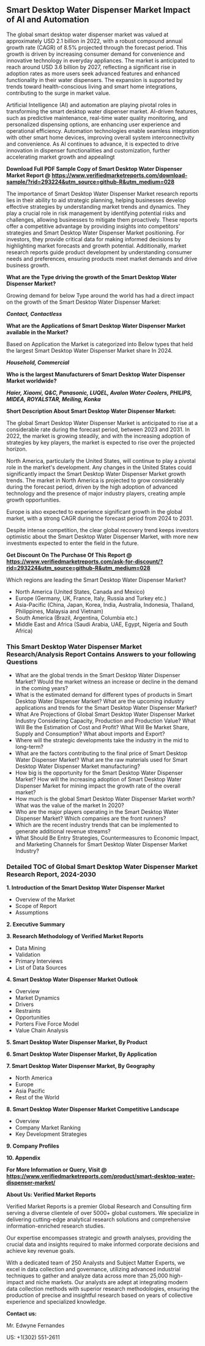 <h2>Smart Desktop Water Dispenser Market Impact of AI and Automation</h2><p>The global smart desktop water dispenser market was valued at approximately USD 2.1 billion in 2022, with a robust compound annual growth rate (CAGR) of 8.5% projected through the forecast period. This growth is driven by increasing consumer demand for convenience and innovative technology in everyday appliances. The market is anticipated to reach around USD 3.6 billion by 2027, reflecting a significant rise in adoption rates as more users seek advanced features and enhanced functionality in their water dispensers. The expansion is supported by trends toward health-conscious living and smart home integrations, contributing to the surge in market value.</p><p>Artificial Intelligence (AI) and automation are playing pivotal roles in transforming the smart desktop water dispenser market. AI-driven features, such as predictive maintenance, real-time water quality monitoring, and personalized dispensing options, are enhancing user experience and operational efficiency. Automation technologies enable seamless integration with other smart home devices, improving overall system interconnectivity and convenience. As AI continues to advance, it is expected to drive innovation in dispenser functionalities and customization, further accelerating market growth and appealingt</p><p id="" class=""><strong>Download Full PDF Sample Copy of Smart Desktop Water Dispenser Market Report @ <a href="https://www.verifiedmarketreports.com/download-sample/?rid=293224&utm_source=github-R&utm_medium=028" target="_blank">https://www.verifiedmarketreports.com/download-sample/?rid=293224&utm_source=github-R&utm_medium=028</a></strong></p><p>The importance of&nbsp;Smart Desktop Water Dispenser Market research reports lies in their ability to aid strategic planning, helping businesses develop effective strategies by understanding market trends and dynamics. They play a crucial role in risk management by identifying potential risks and challenges, allowing businesses to mitigate them proactively. These reports offer a competitive advantage by providing insights into competitors' strategies and Smart Desktop Water Dispenser Market positioning. For investors, they provide critical data for making informed decisions by highlighting market forecasts and growth potential. Additionally, market research reports guide product development by understanding consumer needs and preferences, ensuring products meet market demands and drive business growth.</p><p><strong>What are the&nbsp;Type driving the growth of the Smart Desktop Water Dispenser Market?</strong></p><p id="" class="">Growing demand for below Type around the world has had a direct impact on the growth of the Smart Desktop Water Dispenser Market:</p><em><strong>Contact, Contactless</strong></em></p><strong>What are the&nbsp;Applications&nbsp;of Smart Desktop Water Dispenser Market available in the Market?</strong></p><p id="" class="">Based on Application the Market is categorized into Below types that held the largest Smart Desktop Water Dispenser Market share In 2024.</p><em><strong>Household, Commercial</strong></em></p><strong>Who is the largest Manufacturers of Smart Desktop Water Dispenser Market worldwide?</strong></p><p><em><strong>Haier, Xiaomi, Q&C, Panasonic, LUQEL, Avalon Water Coolers, PHILIPS, MIDEA, ROYALSTAR, Meiling, Konka</strong></em></p><p id="" class=""><strong>Short Description About Smart Desktop Water Dispenser Market:</strong></p><p>The global Smart Desktop Water Dispenser Market is anticipated to rise at a considerable rate during the forecast period, between 2023 and 2031. In 2022, the market is growing steadily, and with the increasing adoption of strategies by key players, the market is expected to rise over the projected horizon.</p><p>North America, particularly the United States, will continue to play a pivotal role in the market's development. Any changes in the United States could significantly impact the Smart Desktop Water Dispenser Market growth trends. The market in North America is projected to grow considerably during the forecast period, driven by the high adoption of advanced technology and the presence of major industry players, creating ample growth opportunities.</p><p>Europe is also expected to experience significant growth in the global market, with a strong CAGR during the forecast period from 2024 to 2031.</p><p>Despite intense competition, the clear global recovery trend keeps investors optimistic about the Smart Desktop Water Dispenser Market, with more new investments expected to enter the field in the future.</p><p id="" class=""><strong>Get Discount On The Purchase Of This Report @ <a href="https://www.verifiedmarketreports.com/ask-for-discount/?rid=293224&utm_source=github-R&utm_medium=028" target="_blank">https://www.verifiedmarketreports.com/ask-for-discount/?rid=293224&utm_source=github-R&utm_medium=028</a></strong></p>Which regions are leading the Smart Desktop Water Dispenser Market?</p><ul><li>North America (United States, Canada and Mexico)</li><li>Europe (Germany, UK, France, Italy, Russia and Turkey etc.)</li><li>Asia-Pacific (China, Japan, Korea, India, Australia, Indonesia, Thailand, Philippines, Malaysia and Vietnam)</li><li>South America (Brazil, Argentina, Columbia etc.)</li><li>Middle East and Africa (Saudi Arabia, UAE, Egypt, Nigeria and South Africa)</li></ul><h3 id="" class="">This Smart Desktop Water Dispenser Market Research/Analysis Report Contains Answers to your following Questions</h3><ul><li>What are the global trends in the Smart Desktop Water Dispenser Market? Would the market witness an increase or decline in the demand in the coming years?</li><li>What is the estimated demand for different types of products in Smart Desktop Water Dispenser Market? What are the upcoming industry applications and trends for the Smart Desktop Water Dispenser Market?</li><li>What Are Projections of Global Smart Desktop Water Dispenser Market Industry Considering Capacity, Production and Production Value? What Will Be the Estimation of Cost and Profit? What Will Be Market Share, Supply and Consumption? What about imports and Export?</li><li>Where will the strategic developments take the industry in the mid to long-term?</li><li>What are the factors contributing to the final price of Smart Desktop Water Dispenser Market? What are the raw materials used for Smart Desktop Water Dispenser Market manufacturing?</li><li>How big is the opportunity for the Smart Desktop Water Dispenser Market? How will the increasing adoption of Smart Desktop Water Dispenser Market for mining impact the growth rate of the overall market?</li><li>How much is the global Smart Desktop Water Dispenser Market worth? What was the value of the market In 2020?</li><li>Who are the major players operating in the Smart Desktop Water Dispenser Market? Which companies are the front runners?</li><li>Which are the recent industry trends that can be implemented to generate additional revenue streams?</li><li>What Should Be Entry Strategies, Countermeasures to Economic Impact, and Marketing Channels for Smart Desktop Water Dispenser Market Industry?</li></ul><h3 id="" class="">Detailed TOC of Global Smart Desktop Water Dispenser Market Research Report, 2024-2030</h3><p id="" class=""><strong>1. Introduction of the Smart Desktop Water Dispenser Market</strong></p><ul><li>Overview of the Market</li><li>Scope of Report</li><li>Assumptions</li></ul><p id="" class=""><strong>2. Executive Summary</strong></p><p id="" class=""><strong>3. Research Methodology of Verified Market Reports</strong></p><ul><li>Data Mining</li><li>Validation</li><li>Primary Interviews</li><li>List of Data Sources</li></ul><p id="" class=""><strong>4. Smart Desktop Water Dispenser Market Outlook</strong></p><ul><li>Overview</li><li>Market Dynamics</li><li>Drivers</li><li>Restraints</li><li>Opportunities</li><li>Porters Five Force Model</li><li>Value Chain Analysis</li></ul><p id="" class=""><strong>5. Smart Desktop Water Dispenser Market, By Product</strong></p><p id="" class=""><strong>6. Smart Desktop Water Dispenser Market, By Application</strong></p><p id="" class=""><strong>7. Smart Desktop Water Dispenser Market, By Geography</strong></p><ul><li>North America</li><li>Europe</li><li>Asia Pacific</li><li>Rest of the World</li></ul><p id="" class=""><strong>8. Smart Desktop Water Dispenser Market Competitive Landscape</strong></p><ul><li>Overview</li><li>Company Market Ranking</li><li>Key Development Strategies</li></ul><p id="" class=""><strong>9. Company Profiles</strong></p><p id="" class=""><strong>10. Appendix</strong></p><p id="" class=""><strong>For More Information or Query, Visit @ <a href="https://www.verifiedmarketreports.com/product/smart-desktop-water-dispenser-market/" target="_blank">https://www.verifiedmarketreports.com/product/smart-desktop-water-dispenser-market/</a></strong></p><p id="" class=""><strong>About Us: Verified Market Reports</strong></p><p id="" class="">Verified Market Reports is a premier Global Research and Consulting firm serving a diverse clientele of over 5000+ global customers. We specialize in delivering cutting-edge analytical research solutions and comprehensive information-enriched research studies.</p><p id="" class="">Our expertise encompasses strategic and growth analyses, providing the crucial data and insights required to make informed corporate decisions and achieve key revenue goals.</p><p id="" class="">With a dedicated team of 250 Analysts and Subject Matter Experts, we excel in data collection and governance, utilizing advanced industrial techniques to gather and analyze data across more than 25,000 high-impact and niche markets. Our analysts are adept at integrating modern data collection methods with superior research methodologies, ensuring the production of precise and insightful research based on years of collective experience and specialized knowledge.</p><p id="" class=""><strong>Contact us:</strong></p><p id="" class="">Mr. Edwyne Fernandes</p><p id="" class="">US: +1(302) 551-2611</p>